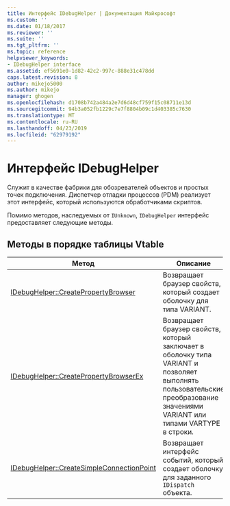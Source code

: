 ```yaml
---
title: Интерфейс IDebugHelper | Документация Майкрософт
ms.custom: ''
ms.date: 01/18/2017
ms.reviewer: ''
ms.suite: ''
ms.tgt_pltfrm: ''
ms.topic: reference
helpviewer_keywords:
- IDebugHelper interface
ms.assetid: ef5691e0-1d82-42c2-997c-888e31c478dd
caps.latest.revision: 8
author: mikejo5000
ms.author: mikejo
manager: ghogen
ms.openlocfilehash: d1708b742a484a2e7d6d48cf759f15c08711e13d
ms.sourcegitcommit: 94b3a052fb1229c7e7f8804b09c1d403385c7630
ms.translationtype: MT
ms.contentlocale: ru-RU
ms.lasthandoff: 04/23/2019
ms.locfileid: "62979192"
---
```

# <a name="idebughelper-interface"></a>Интерфейс IDebugHelper
Служит в качестве фабрики для обозревателей объектов и простых точек подключения. Диспетчер отладки процессов (PDM) реализует этот интерфейс, который используются обработчиками скриптов.  
  
 Помимо методов, наследуемых от `IUnknown`, `IDebugHelper` интерфейс предоставляет следующие методы.  
  
## <a name="methods-in-vtable-order"></a>Методы в порядке таблицы Vtable  
  
|Метод|Описание|  
|------------|-----------------|  
|[IDebugHelper::CreatePropertyBrowser](../../winscript/reference/idebughelper-createpropertybrowser.md)|Возвращает браузер свойств, который создает оболочку для типа VARIANT.|  
|[IDebugHelper::CreatePropertyBrowserEx](../../winscript/reference/idebughelper-createpropertybrowserex.md)|Возвращает браузер свойств, который заключает в оболочку типа VARIANT и позволяет выполнять пользовательские преобразование значениями VARIANT или типами VARTYPE в строки.|  
|[IDebugHelper::CreateSimpleConnectionPoint](../../winscript/reference/idebughelper-createsimpleconnectionpoint.md)|Возвращает интерфейс событий, который создает оболочку для заданного `IDispatch` объекта.|